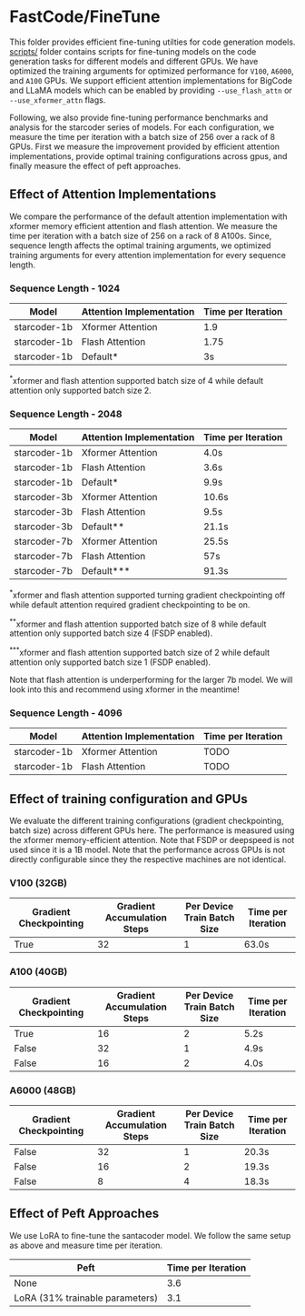 # FastCode/FineTune
This folder provides efficient fine-tuning utilties for code generation models. [scripts/](scripts/) folder contains scripts for fine-tuning models on the code generation tasks for different models and different GPUs. We have optimized the training arguments for optimized performance for `V100`, `A6000`, and `A100` GPUs. We support efficient attention implementations for BigCode and LLaMA models which can be enabled by providing `--use_flash_attn` or `--use_xformer_attn` flags.

Following, we also provide fine-tuning performance benchmarks and analysis for the starcoder series of models. For each configuration, we measure the time per iteration with a batch size of 256 over a rack of 8 GPUs. First we measure the improvement provided by efficient attention implementations, provide optimal training configurations across gpus, and finally measure the effect of peft approaches.

## Effect of Attention Implementations
We compare the performance of the default attention implementation with xformer memory efficient attention and flash attention. We measure the time per iteration with a batch size of 256 on a rack of 8 A100s. Since, sequence length affects the optimal training arguments, we optimized training arguments for every attention implementation for every sequence length.
### Sequence Length - 1024
| Model | Attention Implementation | Time per Iteration |
| --- | --- | --- |
|starcoder-1b | Xformer Attention | 1.9 |
|starcoder-1b | Flash Attention | 1.75 |
|starcoder-1b | Default* | 3s |

<sup>*</sup>xformer and flash attention supported batch size of 4 while default attention only supported batch size 2.

### Sequence Length - 2048
| Model | Attention Implementation | Time per Iteration |
| --- | --- | --- |
|starcoder-1b | Xformer Attention | 4.0s |
|starcoder-1b | Flash Attention | 3.6s |
|starcoder-1b | Default* | 9.9s |
|starcoder-3b | Xformer Attention | 10.6s |
|starcoder-3b | Flash Attention | 9.5s |
|starcoder-3b | Default** | 21.1s |
|starcoder-7b | Xformer Attention | 25.5s |
|starcoder-7b | Flash Attention | 57s |
|starcoder-7b | Default*** | 91.3s |

<sup>*</sup>xformer and flash attention supported turning gradient checkpointing off while default attention required gradient checkpointing to be on.

<sup>**</sup>xformer and flash attention supported batch size of 8 while default attention only supported batch size 4 (FSDP enabled).

<sup>***</sup>xformer and flash attention supported batch size of 2 while default attention only supported batch size 1 (FSDP enabled).

Note that flash attention is underperforming for the larger 7b model. We will look into this and recommend using xformer in the meantime!
### Sequence Length - 4096
| Model | Attention Implementation | Time per Iteration |
| --- | --- | --- |
|starcoder-1b | Xformer Attention | TODO |
|starcoder-1b | Flash Attention | TODO |

## Effect of training configuration and GPUs
We evaluate the different training configurations (gradient checkpointing, batch size) across different GPUs here. The performance is measured using the xformer memory-efficient attention. Note that FSDP or deepspeed is not used since it is a 1B model. Note that the performance across GPUs is not directly configurable since they the respective machines are not identical. 

### V100 (32GB)
| Gradient Checkpointing | Gradient Accumulation Steps | Per Device Train Batch Size | Time per Iteration |
| --- | --- | --- | --- |
| True | 32 | 1 | 63.0s |

### A100 (40GB)
| Gradient Checkpointing | Gradient Accumulation Steps | Per Device Train Batch Size | Time per Iteration |
| --- | --- | --- | --- |
| True | 16 | 2 | 5.2s |
| False | 32 | 1 | 4.9s |
| False | 16 | 2 | 4.0s |

### A6000 (48GB)
| Gradient Checkpointing | Gradient Accumulation Steps | Per Device Train Batch Size | Time per Iteration |
| --- | --- | --- | --- |
| False | 32 | 1 | 20.3s |
| False | 16 | 2 | 19.3s |
| False | 8 | 4 | 18.3s |

## Effect of Peft Approaches
We use LoRA to fine-tune the santacoder model. We follow the same setup as above and measure time per iteration.

| Peft | Time per Iteration |
| --- | --- |
| None | 3.6 |
| LoRA (31% trainable parameters) | 3.1 |
